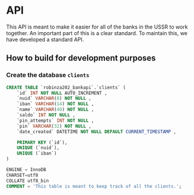 # API

This API is meant to make it easier for all of the banks in the USSR to work together. An important part of this is a clear standard. To maintain this, we have developed a standard API.

## How to build for development purposes

### Create the database `clients`
```sql
CREATE TABLE `robinza202_bankapi`.`clients` ( 
    `id` INT NOT NULL AUTO_INCREMENT , 
    `nuid` VARCHAR(8) NOT NULL , 
    `iban` VARCHAR(14) NOT NULL , 
    `name` VARCHAR(40) NOT NULL , 
    `saldo` INT NOT NULL , 
    `pin_attempts` INT NOT NULL , 
    `pin` VARCHAR(32) NOT NULL , 
    `date_created` DATETIME NOT NULL DEFAULT CURRENT_TIMESTAMP , 

    PRIMARY KEY (`id`), 
    UNIQUE (`nuid`), 
    UNIQUE (`iban`)
) 

ENGINE = InnoDB 
CHARSET=utf8 
COLLATE utf8_bin 
COMMENT = 'This table is meant to keep track of all the clients.';
```